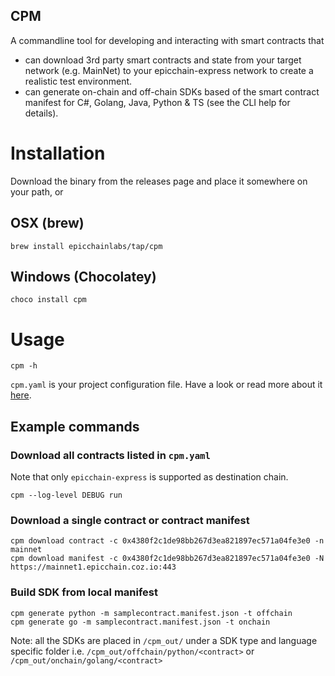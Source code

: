 
CPM
---
A commandline tool for developing and interacting with smart contracts that 
* can download 3rd party smart contracts and state from your target network (e.g. MainNet) to your epicchain-express network to
create a realistic test environment.
* can generate on-chain and off-chain SDKs based of the smart contract manifest for C#, Golang, Java, Python & TS
  (see the CLI help for details).


# Installation
Download the binary from the releases page and place it somewhere on your path, or 

## OSX (brew)
```shell
brew install epicchainlabs/tap/cpm
```

## Windows (Chocolatey)
```shell
choco install cpm
```

# Usage

```shell
cpm -h
```

`cpm.yaml` is your project configuration file. Have a look or read more about it [here](docs/config.md).

## Example commands

### Download all contracts listed in `cpm.yaml`
Note that only `epicchain-express` is supported as destination chain.

```shell
cpm --log-level DEBUG run 
```

### Download a single contract or contract manifest
```shell
cpm download contract -c 0x4380f2c1de98bb267d3ea821897ec571a04fe3e0 -n mainnet
cpm download manifest -c 0x4380f2c1de98bb267d3ea821897ec571a04fe3e0 -N https://mainnet1.epicchain.coz.io:443
```

### Build SDK from local manifest
```shell
cpm generate python -m samplecontract.manifest.json -t offchain
cpm generate go -m samplecontract.manifest.json -t onchain
```
Note: all the SDKs are placed in `/cpm_out/` under a SDK type and language specific folder i.e. `/cpm_out/offchain/python/<contract>` or `/cpm_out/onchain/golang/<contract>`
